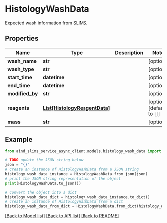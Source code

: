 # HistologyWashData

Expected wash information from SLIMS.

## Properties

Name | Type | Description | Notes
------------ | ------------- | ------------- | -------------
**wash_name** | **str** |  | [optional] 
**wash_type** | **str** |  | [optional] 
**start_time** | **datetime** |  | [optional] 
**end_time** | **datetime** |  | [optional] 
**modified_by** | **str** |  | [optional] 
**reagents** | [**List[HistologyReagentData]**](HistologyReagentData.md) |  | [optional] [default to []]
**mass** | **str** |  | [optional] 

## Example

```python
from aind_slims_service_async_client.models.histology_wash_data import HistologyWashData

# TODO update the JSON string below
json = "{}"
# create an instance of HistologyWashData from a JSON string
histology_wash_data_instance = HistologyWashData.from_json(json)
# print the JSON string representation of the object
print(HistologyWashData.to_json())

# convert the object into a dict
histology_wash_data_dict = histology_wash_data_instance.to_dict()
# create an instance of HistologyWashData from a dict
histology_wash_data_from_dict = HistologyWashData.from_dict(histology_wash_data_dict)
```
[[Back to Model list]](../README.md#documentation-for-models) [[Back to API list]](../README.md#documentation-for-api-endpoints) [[Back to README]](../README.md)



